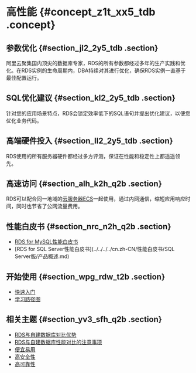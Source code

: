 # 高性能 {#concept_z1t_xx5_tdb .concept}

## 参数优化 {#section_jl2_2y5_tdb .section}

阿里云聚集国内顶尖的数据库专家，RDS的所有参数都经过多年的生产实践和优化。在RDS实例的生命周期内，DBA持续对其进行优化，确保RDS实例一直基于最佳配置运行。

## SQL优化建议 {#section_kl2_2y5_tdb .section}

针对您的应用场景特点，RDS会锁定效率低下的SQL语句并提出优化建议，以便您优化业务代码。

## 高端硬件投入 {#section_ll2_2y5_tdb .section}

RDS使用的所有服务器硬件都经过多方评测，保证在性能和稳定性上都遥遥领先。

## 高速访问 {#section_alh_k2h_q2b .section}

RDS可以配合同一地域的[云服务器ECS](../../../../cn.zh-CN/产品简介/什么是云服务器ECS.md)一起使用，通过内网通信，缩短应用响应时间，同时也节省了公网流量费用。

## 性能白皮书 {#section_nrc_n2h_q2b .section}

-   [RDS for MySQL性能白皮书](../../../../cn.zh-CN/性能白皮书/MySQL版/产品概述.md)
-   [RDS for SQL Server性能白皮书](../../../../cn.zh-CN/性能白皮书/SQL Server版/产品概述.md)

## 开始使用 {#section_wpg_rdw_t2b .section}

-   [快速入门](../../../../cn.zh-CN/用户指南/快速入门.md)
-   [学习路径图](https://help.aliyun.com/learn/learningpath/rds.html)

## 相关主题 {#section_yv3_sfh_q2b .section}

-   [RDS与自建数据库对比优势](cn.zh-CN/产品简介/产品优势/RDS与自建数据库对比优势.md#)
-   [RDS与自建数据库性能对比的注意事项](../../../../cn.zh-CN/最佳实践/MySQL/自建数据库与RDS性能对比的注意事项.md)
-   [便宜易用](cn.zh-CN/产品简介/产品优势/便宜易用.md#)
-   [高安全性](cn.zh-CN/产品简介/产品优势/高安全性.md#)
-   [高可靠性](cn.zh-CN/产品简介/产品优势/高可靠性.md#)

